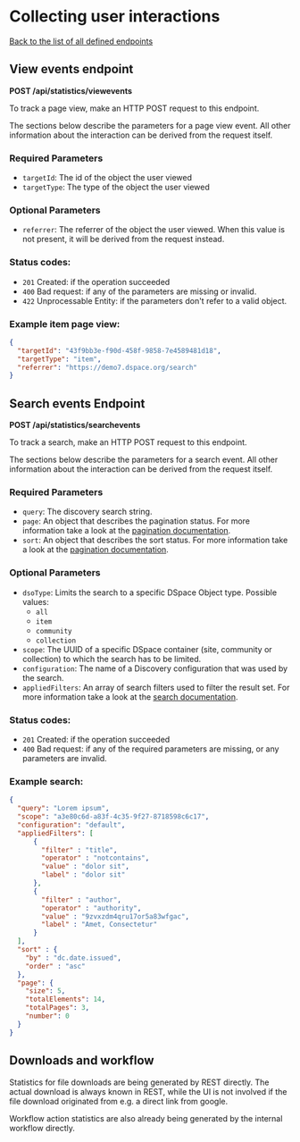# Collecting user interactions
[Back to the list of all defined endpoints](endpoints.md)

## View events endpoint
**POST /api/statistics/viewevents**

To track a page view, make an HTTP POST request to this endpoint.

The sections below describe the parameters for a page view event. All other information about the interaction can be derived from the request itself.

### Required Parameters
- `targetId`: The id of the object the user viewed
- `targetType`: The type of the object the user viewed

### Optional Parameters
- `referrer`: The referrer of the object the user viewed. When this value is not present, it will be derived from the request instead. 

### Status codes:

- `201` Created: if the operation succeeded
- `400` Bad request: if any of the parameters are missing or invalid.
- `422` Unprocessable Entity: if the parameters don't refer to a valid object.

### Example item page view:

```json
{
  "targetId": "43f9bb3e-f90d-458f-9858-7e4589481d18",
  "targetType": "item",
  "referrer": "https://demo7.dspace.org/search"
}
```


## Search events Endpoint
**POST /api/statistics/searchevents**

To track a search, make an HTTP POST request to this endpoint.

The sections below describe the parameters for a search event. All other information about the interaction can be derived from the request itself.

### Required Parameters
- `query`: The discovery search string.
- `page`: An object that describes the pagination status. For more information take a look at the [pagination documentation](README.md#Pagination).
- `sort`: An object that describes the sort status. For more information take a look at the [pagination documentation](README.md#Pagination).

### Optional Parameters
- `dsoType`: Limits the search to a specific DSpace Object type. Possible values:
     - `all`
     - `item`
     - `community`
     - `collection`
- `scope`: The UUID of a specific DSpace container (site, community or collection) to which the search has to be limited.
- `configuration`: The name of a Discovery configuration that was used by the search.
- `appliedFilters`: An array of search filters  used to filter the result set. For more information take a look at the [search documentation](search-endpoint.md#matching-dspace-objects-search-results).

### Status codes:

- `201` Created: if the operation succeeded
- `400` Bad request: if any of the required parameters are missing, or any parameters are invalid.

### Example search:

```json
{
  "query": "Lorem ipsum",
  "scope": "a3e80c6d-a83f-4c35-9f27-8718598c6c17",
  "configuration": "default",
  "appliedFilters": [
      {
        "filter" : "title",
        "operator" : "notcontains",
        "value" : "dolor sit",
        "label" : "dolor sit"
      },
      {
        "filter" : "author",
        "operator" : "authority",
        "value" : "9zvxzdm4qru17or5a83wfgac",
        "label" : "Amet, Consectetur"
      }
  ],
  "sort" : {
    "by" : "dc.date.issued",
    "order" : "asc"
  },
  "page": {
    "size": 5,
    "totalElements": 14,
    "totalPages": 3,
    "number": 0
  }
}
```

## Downloads and workflow

Statistics for file downloads are being generated by REST directly. The actual download is always known in REST, while the UI is not involved if the file download originated from e.g. a direct link from google.

Workflow action statistics are also already being generated by the internal workflow directly.
